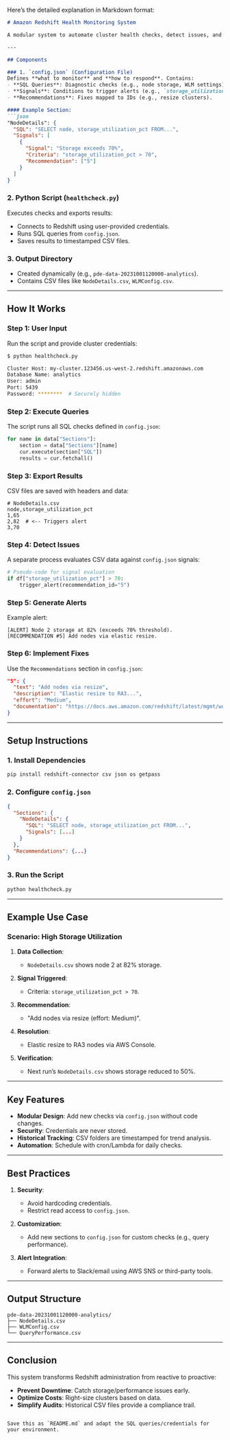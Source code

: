 Here’s the detailed explanation in Markdown format:

```markdown
# Amazon Redshift Health Monitoring System

A modular system to automate cluster health checks, detect issues, and provide actionable recommendations.

---

## Components

### 1. `config.json` (Configuration File)
Defines **what to monitor** and **how to respond**. Contains:
- **SQL Queries**: Diagnostic checks (e.g., node storage, WLM settings).
- **Signals**: Conditions to trigger alerts (e.g., `storage_utilization_pct > 70%`).
- **Recommendations**: Fixes mapped to IDs (e.g., resize clusters).

#### Example Section:
```json
"NodeDetails": {
  "SQL": "SELECT node, storage_utilization_pct FROM...",
  "Signals": [
    {
      "Signal": "Storage exceeds 70%",
      "Criteria": "storage_utilization_pct > 70",
      "Recommendation": ["5"]
    }
  ]
}
```

### 2. Python Script (`healthcheck.py`)
Executes checks and exports results:
- Connects to Redshift using user-provided credentials.
- Runs SQL queries from `config.json`.
- Saves results to timestamped CSV files.

### 3. Output Directory
- Created dynamically (e.g., `pde-data-20231001120000-analytics`).
- Contains CSV files like `NodeDetails.csv`, `WLMConfig.csv`.

---

## How It Works

### Step 1: User Input
Run the script and provide cluster credentials:
```bash
$ python healthcheck.py

Cluster Host: my-cluster.123456.us-west-2.redshift.amazonaws.com
Database Name: analytics
User: admin
Port: 5439
Password: ********  # Securely hidden
```

### Step 2: Execute Queries
The script runs all SQL checks defined in `config.json`:
```python
for name in data["Sections"]:
    section = data["Sections"][name]
    cur.execute(section["SQL"])
    results = cur.fetchall()
```

### Step 3: Export Results
CSV files are saved with headers and data:
```csv
# NodeDetails.csv
node,storage_utilization_pct
1,65
2,82  # <-- Triggers alert
3,70
```

### Step 4: Detect Issues
A separate process evaluates CSV data against `config.json` signals:
```python
# Pseudo-code for signal evaluation
if df["storage_utilization_pct"] > 70:
    trigger_alert(recommendation_id="5")
```

### Step 5: Generate Alerts
Example alert:
```
[ALERT] Node 2 storage at 82% (exceeds 70% threshold).
[RECOMMENDATION #5] Add nodes via elastic resize.
```

### Step 6: Implement Fixes
Use the `Recommendations` section in `config.json`:
```json
"5": {
  "text": "Add nodes via resize",
  "description": "Elastic resize to RA3...",
  "effort": "Medium",
  "documentation": "https://docs.aws.amazon.com/redshift/latest/mgmt/working-with-clusters.html"
}
```

---

## Setup Instructions

### 1. Install Dependencies
```bash
pip install redshift-connector csv json os getpass
```

### 2. Configure `config.json`
```json
{
  "Sections": {
    "NodeDetails": {
      "SQL": "SELECT node, storage_utilization_pct FROM...",
      "Signals": [...]
    }
  },
  "Recommendations": {...}
}
```

### 3. Run the Script
```bash
python healthcheck.py
```

---

## Example Use Case

### Scenario: High Storage Utilization
1. **Data Collection**:
   - `NodeDetails.csv` shows node 2 at 82% storage.
   
2. **Signal Triggered**:
   - Criteria: `storage_utilization_pct > 70`.

3. **Recommendation**:
   - "Add nodes via resize (effort: Medium)".

4. **Resolution**:
   - Elastic resize to RA3 nodes via AWS Console.

5. **Verification**:
   - Next run’s `NodeDetails.csv` shows storage reduced to 50%.

---

## Key Features

- **Modular Design**: Add new checks via `config.json` without code changes.
- **Security**: Credentials are never stored.
- **Historical Tracking**: CSV folders are timestamped for trend analysis.
- **Automation**: Schedule with cron/Lambda for daily checks.

---

## Best Practices

1. **Security**:
   - Avoid hardcoding credentials.
   - Restrict read access to `config.json`.

2. **Customization**:
   - Add new sections to `config.json` for custom checks (e.g., query performance).

3. **Alert Integration**:
   - Forward alerts to Slack/email using AWS SNS or third-party tools.

---

## Output Structure
```
pde-data-20231001120000-analytics/
├── NodeDetails.csv
├── WLMConfig.csv
└── QueryPerformance.csv
```

---

## Conclusion
This system transforms Redshift administration from reactive to proactive:
- **Prevent Downtime**: Catch storage/performance issues early.
- **Optimize Costs**: Right-size clusters based on data.
- **Simplify Audits**: Historical CSV files provide a compliance trail.
```

Save this as `README.md` and adapt the SQL queries/credentials for your environment.